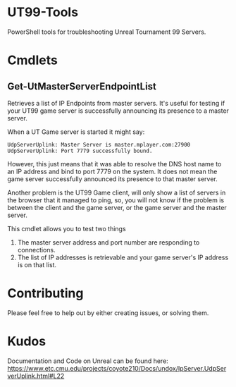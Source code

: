 # UT99-Tools
PowerShell tools for troubleshooting Unreal Tournament 99 Servers.


# Cmdlets

## Get-UtMasterServerEndpointList

Retrieves a list of IP Endpoints from master servers. It's useful for testing if your UT99 game server is successfully announcing its presence to a master server. 
        
When a UT Game server is started it might say:

    UdpServerUplink: Master Server is master.mplayer.com:27900
    UdpServerUplink: Port 7779 successfully bound.
However, this just means that it was able to resolve the DNS host name to an IP address and bind to port 7779 on the system.
It does not mean the game server successfully announced its presence to that master server. 

Another problem is the UT99 Game client, will only show a list of servers in the browser that it managed to ping, 
so, you will not know if the problem is between the client and the game server, or the game server and the master server.

This cmdlet allows you to test two things
1. The master server address and port number are responding to connections.
2. The list of IP addresses is retrievable and your game server's IP address is on that list.


# Contributing
Please feel free to help out by either creating issues, or solving them. 

# Kudos
Documentation and Code on Unreal can be found here: https://www.etc.cmu.edu/projects/coyote210/Docs/undox/IpServer.UdpServerUplink.html#L22
